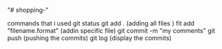 "# shopping-" 

commands that i used
git status 
git add . (adding all files )
fit add "filename.format"  (addin specific file)
git commit -m "my comments"
git push  (pushing the commits)
git log  (display the commits)